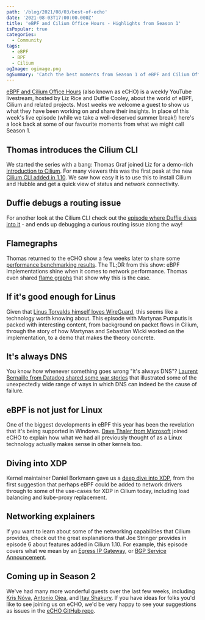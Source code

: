 ```yaml
---
path: '/blog/2021/08/03/best-of-echo'
date: '2021-08-03T17:00:00.000Z'
title: 'eBPF and Cilium Office Hours - Highlights from Season 1'
isPopular: true
categories:
  - Community
tags:
  - eBPF
  - BPF
  - Cilium
ogImage: ogimage.png
ogSummary: 'Catch the best moments from Season 1 of eBPF and Cilium Office Hours, featuring demos, debugging, XDP deep dives, and insights from top experts.'
---
```


[eBPF and Cilium Office Hours](https://www.youtube.com/playlist?list=PLDg_GiBbAx-mY3VFLPbLHcxo6wUjejAOC)
(also known as eCHO) is a weekly YouTube livestream, hosted by Liz Rice and Duffie Cooley, about the world of
eBPF, Cilium and related projects. Most weeks we welcome a guest to show us what
they have been working on and share their insights. In place of this week's live episode (while we
take a well-deserved summer break!) here's a look back at some of our favourite
moments from what we might call Season 1.

## Thomas introduces the Cilium CLI

We started the series with a bang: Thomas Graf joined Liz for a demo-rich [introduction to Cilium](https://youtu.be/80OYrzS1dCA?t=768). For many viewers this was the first peak at the new [Cilium CLI added in 1.10](/blog/2021/05/20/cilium-110#cli). We saw how easy it is to use this to install Cilium and Hubble and get a quick view of status and network connectivity.

<YoutubeIframe embedId='80OYrzS1dCA?t=768'/>

## Duffie debugs a routing issue

For another look at the Cilium CLI check out the [episode where Duffie dives
into it](https://www.youtube.com/watch?v=ndjmaM1i0WQ) - and ends up debugging a
curious routing issue along the way!

<YoutubeIframe embedId='ndjmaM1i0WQ'/>

## Flamegraphs

Thomas returned to the eCHO show a few weeks later to share some [performance
benchmarking results](https://youtu.be/2lGag_j4dIw). The TL;DR from this show:
eBPF implementations shine when it comes to network performance. Thomas even
shared [flame graphs](https://youtu.be/2lGag_j4dIw?t=3038) that show why this is
the case.

<YoutubeIframe embedId='2lGag_j4dIw'/>

## If it's good enough for Linus

Given that [Linus Torvalds himself loves WireGuard](https://youtu.be/-awkPi3D60E?t=540),
this seems like a technology worth knowing about. This episode with Martynas
Pumputis is packed with interesting content, from background on packet flows in
Cilium, through the story of how Martynas and Sebastian Wicki worked on the
implementation, to a demo that makes the theory concrete.

<YoutubeIframe embedId='-awkPi3D60E?start=540'/>

## It's always DNS

You know how whenever something goes wrong "it's always DNS"? [Laurent Bernaille from Datadog shared some war stories](https://youtu.be/mo0RIJZypbQ?t=168) that illustrated some of the unexpectedly wide range of ways in which DNS can indeed be the cause of failure.

<YoutubeIframe embedId='mo0RIJZypbQ?start=168'/>

## eBPF is not just for Linux

One of the biggest developments in eBPF this year has been the revelation that
it's being supported in Windows. [Dave Thaler from Microsoft](https://youtu.be/LrrV-eo6fug?t=317) joined eCHO to
explain how what we had all previously thought of as a Linux technology actually
makes sense in other kernels too.

<YoutubeIframe embedId='LrrV-eo6fug?start=317'/>

## Diving into XDP

Kernel maintainer Daniel Borkmann gave us a [deep dive into XDP](https://youtu.be/OIyPm6K4ooY), from the first
suggestion that perhaps eBPF could be added to network drivers through to some
of the use-cases for XDP in Cilium today, including load balancing and
kube-proxy replacement.

<YoutubeIframe embedId='OIyPm6K4ooY'/>

## Networking explainers

If you want to learn about some of the networking capabilities that Cilium
provides, check out the great explanations that Joe Stringer provides in episode
6 about features added in Cilium 1.10. For example, this episode covers what we mean by an [Egress IP Gateway](https://youtu.be/y5xcvr_fgxc?t=463), or [BGP Service Announcement](https://youtu.be/y5xcvr_fgxc?t=924).

<YoutubeIframe embedId='y5xcvr_fgxc?t=463'/>

## Coming up in Season 2

We've had many more wonderful guests over the last few weeks, including [Kris
Nóva](https://youtu.be/d2I2kLd7AwU), [Antonio Ojea](https://youtu.be/yabzjJMdI08), and [Itay Shakury](https://youtu.be/aOgidMoPz9A). If you have ideas for folks you'd like to
see joining us on eCHO, we'd be very happy to see your suggestions as issues in
the [eCHO GitHub repo](https://github.com/isovalent/eCHO).

